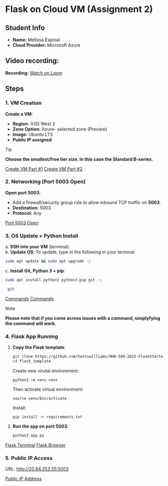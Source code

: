 # Flask on Cloud VM (Assignment 2)

## Student Info
- **Name:** Melissa Espinal
- **Cloud Provider:** Microsoft Azure

## Video recording: 
**Recording:** [Watch on Loom](https://www.loom.com/share/5afe75e55cb040a8808220a6fbf9240d?sid=cc8a2949-0419-4d98-a609-9e9ed3314912)

## Steps
### 1. VM Creation
**Create a VM**:  
   - **Region:** (US) West 2
   - **Zone Option:** Azure- selected zone (Preview)
   - **Image:** Ubuntu LTS
   - **Public IP assigned**
> [!TIP]
> **Choose the smallest/free tier size. In this case the Standard B-series.**
 

[Create VM Part #1](images/Create_vm_1.png)
[Create VM Part #2](images/Create_vm_2.png)

### 2. Networking (Port 5003 Open)
**Open port 5003**:  
   - Add a firewall/security group rule to allow inbound TCP traffic on **5003**.
   -   **Destination:** 5003
   -   **Protocol:** Any
       
[Port 5003 Open](images/Networking_Port5003_Open.png)

### 3. OS Update + Python Install
a. **SSH into your VM** (terminal).  
b. **Update OS**: To update, type in the following in your terminal:
   ```bash
   sudo apt update && sudo apt upgrade -y
   ```  
c. **Install Git, Python 3 + pip**:  
   ```bash
   sudo apt install python3 python3-pip git -y
   ```
 ```bash
  git
   ```  
[Commands](images/Install_Git_Python3_pip.png)
[Commands](images/Git_terminal.png)

> [!NOTE]
> **Please note that if you come across issues with a command, simplyfying the command will work.**

### 4. Flask App Running
1. **Copy the Flask template**:  
   ```bash
   git clone https://github.com/hantswilliams/HHA-504-2025-FlaskStarter.git
   cd flask_template
   ```  
    Create new virutal environment: 
    ```
    python3 -m venv venv
    ```
    Then activate virtual environment:
    ```
    source venv/bin/activate
    ```
    Install: 
    ```
    pip install -r requirements.txt
    ``` 
2. **Run the app on port 5003**:  
   ```bash
   python3 app.py
   ```  

[Flask Terminal](images/Flask_Running_Terminal.png) 
[Flask Browser](images/Flask_Running_Browser.png)


### 5. Public IP Access
URL: http://20.64.253.35:5003

[Public IP Address](images/Public_IP_Access.png)
